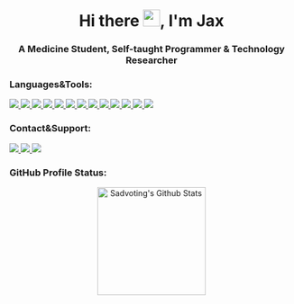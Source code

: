 <h1 align="center">Hi there <img src = "https://raw.githubusercontent.com/MartinHeinz/MartinHeinz/master/wave.gif" width = 30px>, I'm Jax</h1>
<h3 align="center">A Medicine Student, Self-taught Programmer & Technology Researcher</h3>

<h3 align="left">Languages&Tools:</h3>
<!-- Languages  -->
<a href="https://learn.microsoft.com/en-us/dotnet/csharp/" target="_blank">
<img src="https://img.shields.io/badge/Csharp-512bd4?style=for-the-badge&logo=Csharp&logoColor=white" />
</a>

<a href="https://www.python.org" target="_blank">
<img src="https://img.shields.io/badge/Python-3776AB?style=for-the-badge&logo=Python&logoColor=white" />
</a>

<a href="https://golang.org" target="_blank">
<img src="https://img.shields.io/badge/Golang-79d4fd?style=for-the-badge&logo=go&logoColor=white" />
</a>

<a href="https://developer.mozilla.org/en-US/docs/Web/JavaScript" target="_blank">
<img src="https://img.shields.io/badge/Javascript-fcdc00?style=for-the-badge&logo=Javascript&logoColor=white" />
</a>

<a href="https://www.php.net" target="_blank">
<img src="https://img.shields.io/badge/PHP-7a86b8?style=for-the-badge&logo=php&logoColor=white" />
</a>

<!-- Framworks  -->
<a href="https://nodejs.org" target="_blank">
<img src="https://img.shields.io/badge/Node.js-43853d?style=for-the-badge&logo=node.js&logoColor=white" />
</a>

<a href="https://expressjs.com" target="_blank">
<img src="https://img.shields.io/badge/Express.js-2ea1ff?style=for-the-badge&logo=express&logoColor=white" />
</a>

<!-- DataBases  -->
<a href="https://www.mongodb.com/" target="_blank">
<img src="https://img.shields.io/badge/MangoDB-00ed64?style=for-the-badge&logo=mongodb&logoColor=white" />
</a>

<a href="https://www.mysql.com/" target="_blank">
<img src="https://img.shields.io/badge/MySQL-00758f?style=for-the-badge&logo=mysql&logoColor=white" />
</a>

<!-- Editors  -->
<a href="https://visualstudio.microsoft.com/#vs-section" target="_blank">
<img src="https://img.shields.io/badge/Visual%20Studio-5d438e?style=for-the-badge&logo=visualstudio&logoColor=white" />
</a>

<a href="https://code.visualstudio.com/" target="_blank">
<img src="https://img.shields.io/badge/Visual%20Studio%20Code-005ba4?style=for-the-badge&logo=visualstudiocode&logoColor=white" />
</a>

<!-- Other  -->
<a href="https://heroku.com" target="_blank">
<img src="https://img.shields.io/badge/Heroku-79589f?style=for-the-badge&logo=heroku&logoColor=white" />
</a>

<a href="https://firebase.google.com/" target="_blank">
<img src="https://img.shields.io/badge/Firebase-f38110?style=for-the-badge&logo=firebase&logoColor=white" />
</a>

<h3 align="left">Contact&Support:</h3>

<a href="https://github.com/sadvoting/" target="_blank">
<img src="https://img.shields.io/badge/Github-000000?style=for-the-badge&logo=Github&logoColor=whitev" />
</a>

<a href="https://www.instagram.com/y4u/" target="_blank">
<img src="https://img.shields.io/badge/Instagram-da0cc0?style=for-the-badge&logo=instagram&logoColor=white" />
</a>

<a href="https://ko-fi.com/sadvoting" target="_blank">
<img src="https://img.shields.io/badge/Buy%20me%20a%20coffee-e55253?style=for-the-badge&logo=ko-fi&logoColor=white" />
</a>

<h3 align="left">GitHub Profile Status:</h3>
<p align="center">
<a href="https://github.com/sadvoting/github-readme-stats"><img alt="Sadvoting's Github Stats" src="https://github-readme-stats.vercel.app/api?username=sadvoting&show_icons=true&count_private=true&theme=graywhite" height="192px"/></a>
</p>
